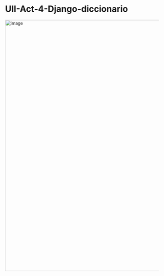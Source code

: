# UII-Act-4-Django-diccionario
<img width="1355" height="821" alt="image" src="https://github.com/user-attachments/assets/bff0d9bc-a897-4cb3-bd85-a0153f50476f" />
